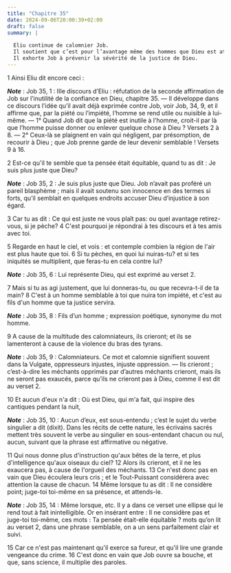 ```yaml
---
title: "Chapitre 35"
date: 2024-09-06T20:00:39+02:00
draft: false
summary: |
  
  Eliu continue de calomnier Job.
  Il soutient que c’est pour l’avantage même des hommes que Dieu est attentif à récompenser le bien et à punir le mal.
  Il exhorte Job à prévenir la sévérité de la justice de Dieu.
---
```



1 Ainsi Eliu dit encore ceci :

***Note*** :  Job 35, 1 : IIIe discours d’Eliu : réfutation de la seconde affirmation de Job sur l’inutilité de la confiance en Dieu, chapitre 35. ― Il développe dans ce discours l’idée qu’il avait déjà exprimée contre Job, voir Job, 34, 9, et il affirme que, par la piété ou l’impiété, l’homme se rend utile ou nuisible à lui-même. ― 1° Quand Job dit que la piété est inutile à l’homme, croit-il par là que l’homme puisse donner ou enlever quelque chose à Dieu ? Versets 2 à 8. ― 2° Ceux-là se plaignent en vain qui négligent, par présomption, de recourir à Dieu ; que Job prenne garde de leur devenir semblable ! Versets 9 à 16.


2 Est-ce qu'il te semble que ta pensée était équitable, quand tu as dit : Je suis plus juste que Dieu?

***Note*** :  Job 35, 2 : Je suis plus juste que Dieu. Job n’avait pas proféré un pareil blasphème ; mais il avait soutenu son innocence en des termes si forts, qu’il semblait en quelques endroits accuser Dieu d’injustice à son égard.

3 Car tu as dit : Ce qui est juste ne vous plaît pas: ou quel avantage retirez-vous, si je pèche? 4 C'est pourquoi je répondrai à tes discours et à tes amis avec toi.


5 Regarde en haut le ciel, et vois : et contemple combien la région de l'air est plus haute que toi. 6 Si tu pèches, en quoi lui nuiras-tu? et si tes iniquités se multiplient, que feras-tu en cela contre lui?

***Note*** :  Job 35, 6 : Lui représente Dieu, qui est exprimé au verset 2.

7 Mais si tu as agi justement, que lui donneras-tu, ou que recevra-t-il de ta main? 8 C'est à un homme semblable à toi que nuira ton impiété, et c'est au fils d'un homme que ta justice servira.

***Note*** :  Job 35, 8 : Fils d’un homme ; expression poétique, synonyme du mot homme.

9 A cause de la multitude des calomniateurs, ils crieront; et ils se lamenteront à cause de la violence du bras des tyrans.

***Note*** :  Job 35, 9 : Calomniateurs. Ce mot et calomnie signifient souvent dans la Vulgate, oppresseurs injustes, injuste oppression. ― Ils crieront ; c’est-à-dire les méchants opprimés par d’autres méchants crieront, mais ils ne seront pas exaucés, parce qu’ils ne crieront pas à Dieu, comme il est dit au verset 2.

10 Et aucun d'eux n'a dit : Où est Dieu, qui m'a fait, qui inspire des cantiques pendant la nuit,

***Note*** :  Job 35, 10 : Aucun d’eux, est sous-entendu ; c’est le sujet du verbe singulier a dit (dixit). Dans les récits de cette nature, les écrivains sacrés mettent très souvent le verbe au singulier en sous-entendant chacun ou nul, aucun, suivant que la phrase est affirmative ou négative.

11 Qui nous donne plus d'instruction qu'aux bêtes de la terre, et plus d'intelligence qu'aux oiseaux du ciel? 12 Alors ils crieront, et il ne les exaucera pas, à cause de l'orgueil des méchants. 13 Ce n'est donc pas en vain que Dieu écoulera leurs cris ; et le Tout-Puissant considérera avec attention la cause de chacun. 14 Même lorsque tu as dit : Il ne considère point; juge-toi toi-même en sa présence, et attends-le.

***Note*** :  Job 35, 14 : Même lorsque, etc. Il y a dans ce verset une ellipse qui le rend tout à fait inintelligible. Or en insérant entre : Il ne considère pas et juge-toi toi-même, ces mots : Ta pensée était-elle équitable ? mots qu’on lit au verset 2, dans une phrase semblable, on a un sens parfaitement clair et suivi.

15 Car ce n'est pas maintenant qu'il exerce sa fureur, et qu'il lire une grande vengeance du crime. 16 C'est donc en vain que Job ouvre sa bouche, et que, sans science, il multiplie des paroles.

